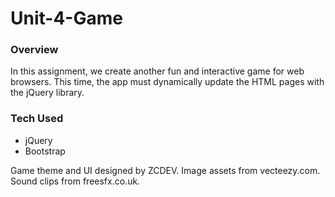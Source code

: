 # Unit-4-Game

### Overview

In this assignment, we create another fun and interactive game for web browsers. This time, the app must dynamically update the HTML pages with the jQuery library.

### Tech Used

* jQuery
* Bootstrap

Game theme and UI designed by ZCDEV. Image assets from vecteezy.com. Sound clips from freesfx.co.uk.

